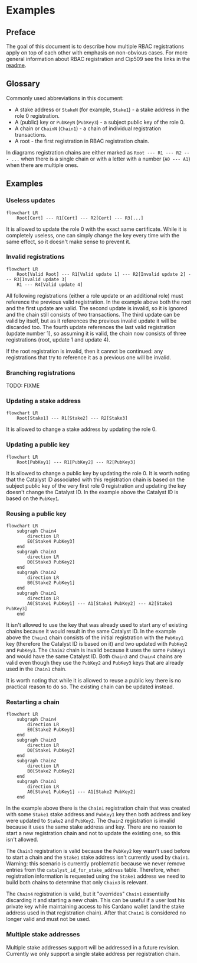 # Examples

## Preface

The goal of this document is to describe how multiple RBAC registrations apply on top of each other with emphasis on
non-obvious cases.
For more general information about RBAC registration and Cip509 see the links in the [readme].

[readme]: https://github.com/input-output-hk/catalyst-libs/blob/main/rust/rbac-registration/README.md

## Glossary

Commonly used abbreviations in this document:

* A stake address or `StakeN` (for example, `Stake1`) - a stake address in the role 0 registration.
* A (public) key or `PubKeyN` (`PubKey3`) - a subject public key of the role 0.
* A chain or `ChainN` (`Chain1`) - a chain of individual registration transactions.
* A root - the first registration in RBAC registration chain.

In diagrams registration chains are either marked as `Root --- R1 --- R2 --- ...` when there is a single chain or with
a letter with a number (`A0 --- A1`) when there are multiple ones.

## Examples

### Useless updates

```mermaid
flowchart LR
    Root[Cert] --- R1[Cert] --- R2[Cert] --- R3[...]
```

It is allowed to update the role 0 with the exact same certificate.
While it is completely useless, one can simply change the key every time with the same effect, so it doesn't make sense
to prevent it.

### Invalid registrations

```mermaid
flowchart LR
    Root[Valid Root] --- R1[Valid update 1] --- R2[Invalid update 2] --- R3[Invalid update 3]
    R1 --- R4[Valid update 4]
```

All following registrations (either a role update or an additional role) must reference the previous valid registration.
In the example above both the root and the first update are valid.
The second update is invalid, so it is ignored and the chain still consists of two transactions.
The third update can be valid by itself, but as it references the previous invalid update it will be discarded too.
The fourth update references the last valid registration (update number 1), so assuming it is valid, the chain now
consists of three registrations (root, update 1 and update 4).

If the root registration is invalid, then it cannot be continued: any registrations that try to reference it as a
previous one will be invalid.

### Branching registrations

TODO: FIXME

### Updating a stake address

```mermaid
flowchart LR
    Root[Stake1] --- R1[Stake2] --- R2[Stake3]
```

It is allowed to change a stake address by updating the role 0.

### Updating a public key

```mermaid
flowchart LR
    Root[PubKey1] --- R1[PubKey2] --- R2[PubKey3]
```

It is allowed to change a public key by updating the role 0.
It is worth noting that the Catalyst ID associated with this registration chain is based on the subject public key of
the very first role 0 registration and updating the key doesn't change the Catalyst ID.
In the example above the Catalyst ID is based on the `PubKey1`.

### Reusing a public key

```mermaid
flowchart LR
    subgraph Chain4
        direction LR
        E0[Stake4 PubKey3]
    end
    subgraph Chain3
        direction LR
        D0[Stake3 PubKey2]
    end
    subgraph Chain2
        direction LR
        B0[Stake2 PubKey1]
    end
    subgraph Chain1
        direction LR
        A0[Stake1 PubKey1] --- A1[Stake1 PubKey2] --- A2[Stake1 PubKey3]
    end
```

It isn't allowed to use the key that was already used to start any of existing chains because it would result in the
same Catalyst ID.
In the example above the `Chain1` chain consists of the initial registration with the `PubKey1` key (therefore the
Catalyst ID is based on it) and two updated with `PubKey2` and `PubKey3`.
The `Chain2` chain is invalid because it uses the same `PubKey1` and would have the same Catalyst ID.
Both `Chain3` and `Chain4` chains are valid even though they use the `PubKey2` and `PubKey3` keys that are already used
in the `Chain1` chain.

It is worth noting that while it is allowed to reuse a public key there is no practical reason to do so.
The existing chain can be updated instead.

### Restarting a chain

```mermaid
flowchart LR
    subgraph Chain4
        direction LR
        E0[Stake2 PubKey3]
    end
    subgraph Chain3
        direction LR
        D0[Stake1 PubKey2]
    end
    subgraph Chain2
        direction LR
        B0[Stake2 PubKey2]
    end
    subgraph Chain1
        direction LR
        A0[Stake1 PubKey1] --- A1[Stake2 PubKey2]
    end
```

In the example above there is the `Chain1` registration chain that was created with some `Stake1` stake address and
`PubKey1` key then both address and key were updated to `Stake2` and `PubKey2`.
The `Chain2` registration is invalid because it uses the same stake address and key.
There are no reason to start a new registration chain and not to update the existing one, so this isn't allowed.

The `Chain3` registration is valid because the `PubKey2` key wasn't used before to start a chain and the `Stake1` stake
address isn't currently used by `Chain1`.
Warning: this scenario is currently problematic because we never remove entries from the `catalyst_id_for_stake_address`
table.
Therefore, when registration information is requested using the `Stake1` address we need to build both chains to
determine that only `Chain3` is relevant.

The `Chain4` registration is valid, but it "overrides" `Chain1` essentially discarding it and starting a new chain.
This can be useful if a user lost his private key while maintaining access to his Cardano wallet (and the stake address
used in that registration chain).
After that `Chain1` is considered no longer valid and must not be used.

### Multiple stake addresses

Multiple stake addresses support will be addressed in a future revision.
Currently we only support a single stake address per registration chain.
